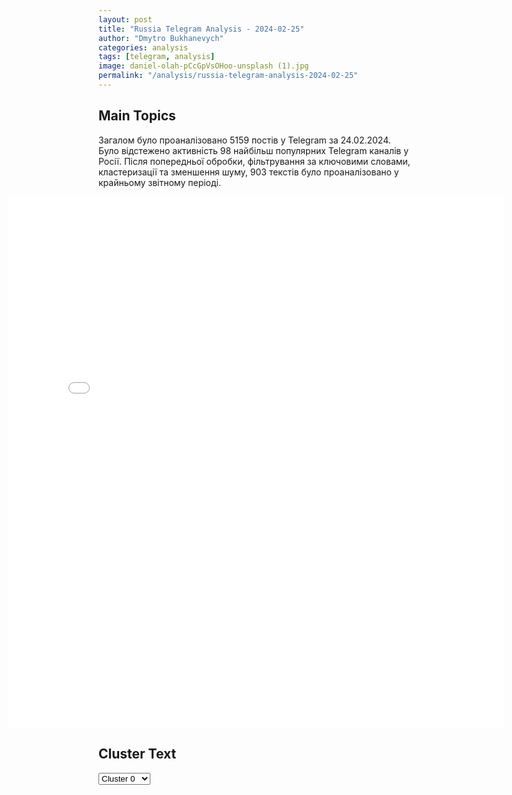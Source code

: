 ```yaml
---
layout: post
title: "Russia Telegram Analysis - 2024-02-25"
author: "Dmytro Bukhanevych"
categories: analysis
tags: [telegram, analysis]
image: daniel-olah-pCcGpVsOHoo-unsplash (1).jpg
permalink: "/analysis/russia-telegram-analysis-2024-02-25"
---
```


<style>
    /* Adjusting iframe-container styles */
    .wide-iframe-container {
        width: calc(100% + 30vw);  /* Extending the width */
        margin-left: -15vw;       /* Negative margin to push to the left */
        overflow: hidden;         /* In case the iframe content spills over */
    }

    .wide-iframe-container iframe {
        width: 100%;  /* Making the iframe take the full width of its container */
        border: none; /* Removing any borders from the iframe */
    }

    /* Toggle mechanism */
    .hidden {
        display: none;
    }
    
    .show-content-target:checked + .show-content {
        display: block;
    }
</style>

<h2>Main Topics</h2>
<p>Загалом було проаналізовано 5159 постів у Telegram за 24.02.2024. Було відстежено активність 98 найбільш популярних Telegram каналів у Росії. Після попередньої обробки, фільтрування за ключовими словами, кластеризації та зменшення шуму, 903 текстів було проаналізовано у крайньому звітному періоді.</p>
<!-- Embedding Main Plotly Visualization -->
<div class="wide-iframe-container">
    <iframe src="{{site.baseurl}}/visualizations/2024-02-25/fig_topics_time.html" height="850"></iframe>
</div>


<h2>Cluster Text</h2>

<!-- Dropdown to select a cluster -->
<select id="clusterSelector" onchange="displayClusterText()">
<option value="0">Cluster 0</option><option value="1">Cluster 1</option><option value="2">Cluster 2</option><option value="3">Cluster 3</option><option value="4">Cluster 4</option><option value="5">Cluster 5</option><option value="6">Cluster 6</option><option value="7">Cluster 7</option><option value="8">Cluster 8</option><option value="9">Cluster 9</option><option value="10">Cluster 10</option><option value="11">Cluster 11</option><option value="12">Cluster 12</option><option value="13">Cluster 13</option>
</select>

<!-- Display area for the selected cluster's text -->
<div id="clusterTextDisplay" class="hidden"></div>

<script type="text/javascript">
    var clusterDetails = {"0": "<b>Total Posts:</b> 55<br><b>Date:</b> 2024-02-24 16:54:31+00:00<br><b>Author:</b> rt_russian<br><b>Link:</b> https://t.me/s/rt_russian/190631<br><b>Subscribers:</b> 849296<br><b>Text:</b> \u0422\u0435\u043a\u0441\u0442: \u041d\u0435 \u0432\u0441\u0435 \u043d\u0430 \u0417\u0430\u043f\u0430\u0434\u0435 \u0445\u043e\u0442\u044f\u0442 \u043f\u043e\u0431\u0435\u0434\u044b \u041a\u0438\u0435\u0432\u0430, \u043f\u0440\u0438\u0437\u043d\u0430\u043b \u0441\u0435\u043a\u0440\u0435\u0442\u0430\u0440\u044c \u0421\u041d\u0411\u041e \u0423\u043a\u0440\u0430\u0438\u043d\u044b \u0414\u0430\u043d\u0438\u043b\u043e\u0432.\u0412 \u0438\u043d\u0442\u0435\u0440\u0432\u044c\u044e The Times \u043e\u043d \u043f\u043e\u0434\u0447\u0435\u0440\u043a\u043d\u0443\u043b, \u0447\u0442\u043e \u0435\u0441\u043b\u0438 \u0431\u044b \u0430\u043c\u0435\u0440\u0438\u043a\u0430\u043d\u0441\u043a\u0438\u0435 \u0438 \u0435\u0432\u0440\u043e\u043f\u0435\u0439\u0441\u043a\u0438\u0435 \u043f\u043e\u043b\u0438\u0442\u0438\u043a\u0438 \u0445\u043e\u0442\u0435\u043b\u0438 \u044d\u0442\u043e\u0433\u043e, \u0442\u043e \u0441\u0432\u043e\u0435\u0432\u0440\u0435\u043c\u0435\u043d\u043d\u043e \u043f\u0435\u0440\u0435\u0434\u0430\u043b\u0438 \u0431\u044b \u041a\u0438\u0435\u0432\u0443 \u0441\u043e\u0432\u0440\u0435\u043c\u0435\u043d\u043d\u043e\u0435 \u043e\u0440\u0443\u0436\u0438\u0435. \u0411\u0435\u0433\u0441\u0442\u0432\u043e \u0443\u043a\u0440\u0430\u0438\u043d\u0441\u043a\u0438\u0445 \u0432\u043e\u0435\u043d\u043d\u044b\u0445 \u0438\u0437 \u0410\u0432\u0434\u0435\u0435\u0432\u043a\u0438 \u043e\u043d \u0441\u0432\u044f\u0437\u0430\u043b \u0441 \u0442\u0435\u043c, \u0447\u0442\u043e \u0412\u0421\u0423 \u043d\u0435 \u043f\u043e\u0441\u0442\u0430\u0432\u0438\u043b\u0438 \u0438\u0441\u0442\u0440\u0435\u0431\u0438\u0442\u0435\u043b\u0438 F-16.\u0416\u0443\u0440\u043d\u0430\u043b Time \u043f\u0438\u0448\u0435\u0442, \u0447\u0442\u043e \u0443 \u0423\u043a\u0440\u0430\u0438\u043d\u044b \u043d\u0435\u0442 \u043d\u0438\u043a\u0430\u043a\u0438\u0445 \u0448\u0430\u043d\u0441\u043e\u0432 \u043e\u0434\u0435\u0440\u0436\u0430\u0442\u044c \u043f\u043e\u0431\u0435\u0434\u0443 \u0432 \u043a\u043e\u043d\u0444\u043b\u0438\u043a\u0442\u0435 \u0441 \u0420\u043e\u0441\u0441\u0438\u0435\u0439 \u0434\u0430\u0436\u0435 \u043f\u0440\u0438 \u043f\u043e\u043b\u0443\u0447\u0435\u043d\u0438\u0438 \u0432\u043e\u0435\u043d\u043d\u043e\u0439 \u043f\u043e\u043c\u043e\u0449\u0438 \u0421\u0428\u0410.\u0420\u0430\u043d\u0435\u0435 \u0438\u0437\u0434\u0430\u043d\u0438\u0435 Politico \u043f\u0438\u0441\u0430\u043b\u043e \u043e \u00ab\u043c\u0440\u0430\u0447\u043d\u043e\u0439 \u0430\u0442\u043c\u043e\u0441\u0444\u0435\u0440\u0435\u00bb \u0438 \u043e\u0431 \u00ab\u043e\u0449\u0443\u0442\u0438\u043c\u043e\u043c \u0440\u0430\u0437\u043e\u0447\u0430\u0440\u043e\u0432\u0430\u043d\u0438\u0438\u00bb \u0432 \u043e\u0444\u0438\u0441\u0435 \u0417\u0435\u043b\u0435\u043d\u0441\u043a\u043e\u0433\u043e \u0438\u0437-\u0437\u0430 \u0434\u0435\u0444\u0438\u0446\u0438\u0442\u0430 \u0441\u043d\u0430\u0440\u044f\u0434\u043e\u0432.\ud83d\udfe9 RT \u043d\u0430 \u0440\u0443\u0441\u0441\u043a\u043e\u043c. \u041f\u043e\u0434\u043f\u0438\u0448\u0438\u0441\u044c", "1": "<b>Total Posts:</b> 44<br><b>Date:</b> 2024-02-24 08:42:37+00:00<br><b>Author:</b> solovievlive<br><b>Link:</b> https://t.me/s/SolovievLive/242219<br><b>Subscribers:</b> 1290332<br><b>Text:</b> \u0422\u0435\u043a\u0441\u0442: \u2757\ufe0f\u0417\u0430\u043c\u0435\u0441\u0442\u0438\u0442\u0435\u043b\u044c \u043f\u0440\u0435\u0434\u0441\u0435\u0434\u0430\u0442\u0435\u043b\u044c \u0421\u043e\u0432\u0431\u0435\u0437\u0430 \u0420\u043e\u0441\u0441\u0438\u0438 \u0414\u043c\u0438\u0442\u0440\u0438\u0439 \u041c\u0435\u0434\u0432\u0435\u0434\u0435\u0432 \u043e \u043d\u043e\u0432\u044b\u0445 \u0441\u0430\u043d\u043a\u0446\u0438\u044f\u0445, \u043f\u0440\u0438\u0443\u0440\u043e\u0447\u0435\u043d\u043d\u044b\u0445 \u043a 24 \u0444\u0435\u0432\u0440\u0430\u043b\u044f:\u041c\u044b \u043f\u0440\u0438\u0432\u044b\u043a\u043b\u0438 \u043a \u0438\u0445 \u0431\u0435\u0441\u043a\u043e\u043d\u0435\u0447\u043d\u044b\u043c \u043e\u0433\u0440\u0430\u043d\u0438\u0447\u0435\u043d\u0438\u044f\u043c \u0438 \u043d\u0430\u0443\u0447\u0438\u043b\u0438\u0441\u044c \u0436\u0438\u0442\u044c \u0441 \u043d\u0438\u043c\u0438.\u041d\u043e \u043d\u0430 \u0447\u0442\u043e \u0445\u043e\u0447\u0443 \u043e\u0431\u0440\u0430\u0442\u0438\u0442\u044c \u0432\u043d\u0438\u043c\u0430\u043d\u0438\u0435 \u0441\u0435\u0433\u043e\u0434\u043d\u044f: \u044d\u0442\u0438 \u0437\u0430\u043f\u0440\u0435\u0442\u044b \u043d\u0430\u043f\u0440\u0430\u0432\u043b\u0435\u043d\u044b \u0443\u0436\u0435 \u043d\u0435 \u043f\u0440\u043e\u0442\u0438\u0432 \u0432\u043b\u0430\u0441\u0442\u0435\u0439 \u0438\u043b\u0438 \u0431\u0438\u0437\u043d\u0435\u0441\u0430 \u0432 \u0441\u0442\u0440\u0430\u043d\u0435, \u043e \u0447\u0435\u043c \u043b\u044e\u0431\u0438\u0442 \u0433\u043e\u0432\u043e\u0440\u0438\u0442\u044c \u043d\u0430\u0448 \u043f\u0440\u043e\u0442\u0438\u0432\u043d\u0438\u043a. \u041e\u043d\u0438 \u043f\u0440\u0438\u043d\u044f\u0442\u044b \u043f\u0440\u043e\u0442\u0438\u0432 \u0432\u0441\u0435\u0433\u043e \u043d\u0430\u0441\u0435\u043b\u0435\u043d\u0438\u044f \u0420\u043e\u0441\u0441\u0438\u0438. \u041d\u0430\u043f\u0440\u0438\u043c\u0435\u0440, \u0437\u0430\u043f\u0440\u0435\u0442 \u043f\u043b\u0430\u0442\u0451\u0436\u043d\u043e\u0439 \u0441\u0438\u0441\u0442\u0435\u043c\u044b \u00ab\u041c\u0438\u0440\u00bb \u0438 \u043e\u0433\u0440\u0430\u043d\u0438\u0447\u0435\u043d\u0438\u044f \u043d\u0430 \u0434\u0435\u044f\u0442\u0435\u043b\u044c\u043d\u043e\u0441\u0442\u044c \u043a\u043e\u043c\u043f\u0430\u043d\u0438\u0439, \u0437\u0430\u043d\u0438\u043c\u0430\u044e\u0449\u0438\u0445\u0441\u044f \u0441\u0442\u0440\u043e\u0438\u0442\u0435\u043b\u044c\u0441\u0442\u0432\u043e\u043c \u0436\u0438\u043b\u044c\u044f \u0432 \u0441\u0442\u0440\u0430\u043d\u0435.\u0420\u0435\u0437\u043e\u043d \u043f\u043e\u043d\u044f\u0442\u0435\u043d \u2013 \u0447\u0435\u043c \u0445\u0443\u0436\u0435 \u0433\u0440\u0430\u0436\u0434\u0430\u043d\u0430\u043c \u0420\u043e\u0441\u0441\u0438\u0438, \u0442\u0435\u043c \u043b\u0443\u0447\u0448\u0435 \u0437\u0430\u043f\u0430\u0434\u043d\u043e\u043c\u0443 \u043c\u0438\u0440\u0443. \u041f\u0443\u0441\u0442\u044c \u043e\u043d\u0438 \u0432\u0441\u0435 \u0441\u0442\u0440\u0430\u0434\u0430\u044e\u0442 \u0442\u0430\u043c. \u042d\u0442\u043e \u043f\u0440\u043e\u0441\u0442\u043e \u043d\u0430\u0434\u043e \u0432\u0441\u0435\u043c \u043d\u0430\u043c \u0437\u0430\u043f\u043e\u043c\u043d\u0438\u0442\u044c \u0438 \u043c\u0441\u0442\u0438\u0442\u044c \u0438\u043c \u0432\u0435\u0437\u0434\u0435, \u0433\u0434\u0435 \u0442\u043e\u043b\u044c\u043a\u043e \u043c\u043e\u0436\u043d\u043e. \u041e\u043d\u0438 \u043d\u0430\u0448\u0438 \u0432\u0440\u0430\u0433\u0438. \u0421\u043e\u0437\u0434\u0430\u0432\u0430\u0442\u044c \u0438\u043c \u0432\u043e\u0437\u043c\u043e\u0436\u043d\u044b\u0435 \u0442\u0440\u0443\u0434\u043d\u043e\u0441\u0442\u0438 \u0432 \u044d\u043a\u043e\u043d\u043e\u043c\u0438\u043a\u0435, \u0432\u043e\u0437\u0431\u0443\u0436\u0434\u0430\u0442\u044c \u043e\u0431\u0449\u0435\u0441\u0442\u0432\u0435\u043d\u043d\u043e\u0435 \u043d\u0435\u0434\u043e\u0432\u043e\u043b\u044c\u0441\u0442\u0432\u043e \u0431\u0435\u0437\u0434\u0430\u0440\u043d\u043e\u0439 \u043f\u043e\u043b\u0438\u0442\u0438\u043a\u043e\u0439 \u0437\u0430\u043f\u0430\u0434\u043d\u044b\u0445 \u0432\u043b\u0430\u0441\u0442\u0435\u0439, \u0440\u0430\u0437\u0440\u0430\u0431\u0430\u0442\u044b\u0432\u0430\u0442\u044c \u0438 \u043f\u0440\u043e\u0434\u0432\u0438\u0433\u0430\u0442\u044c \u043c\u0435\u0436\u0434\u0443\u043d\u0430\u0440\u043e\u0434\u043d\u044b\u0435 \u0440\u0435\u0448\u0435\u043d\u0438\u044f, \u0443\u0449\u0435\u043c\u043b\u044f\u044e\u0449\u0438\u0435 \u0438\u043d\u0442\u0435\u0440\u0435\u0441\u044b \u0437\u0430\u043f\u0430\u0434\u043d\u043e\u0433\u043e \u043c\u0438\u0440\u0430. \u0414\u0435\u043b\u0430\u0442\u044c \u044d\u0442\u043e \u043f\u043e\u0441\u0442\u043e\u044f\u043d\u043d\u043e, \u0441\u0438\u0441\u0442\u0435\u043c\u043d\u043e \u0438 \u043c\u0430\u043a\u0441\u0438\u043c\u0430\u043b\u044c\u043d\u043e \u043e\u0442\u043a\u0440\u044b\u0442\u043e. \u0410 \u0442\u0430\u043a\u0436\u0435 \u043e\u0441\u0443\u0449\u0435\u0441\u0442\u0432\u043b\u044f\u0442\u044c \u043d\u0430 \u0438\u0445 \u0442\u0435\u0440\u0440\u0438\u0442\u043e\u0440\u0438\u0438 \u0438\u043d\u0443\u044e \u0430\u043a\u0442\u0438\u0432\u043d\u043e\u0441\u0442\u044c, \u043e \u043a\u043e\u0442\u043e\u0440\u043e\u0439 \u043d\u0435 \u043f\u0440\u0438\u043d\u044f\u0442\u043e \u0433\u043e\u0432\u043e\u0440\u0438\u0442\u044c \u043f\u0443\u0431\u043b\u0438\u0447\u043d\u043e.\u041d\u0430 \u0432\u043e\u0439\u043d\u0435 \u043a\u0430\u043a \u043d\u0430 \u0432\u043e\u0439\u043d\u0435.\u041f\u043e\u0434\u043f\u0438\u0441\u044b\u0432\u0430\u0439\u0441\u044f \u043d\u0430 Telegram \u0421\u041e\u041b\u041e\u0412\u042c\u0401\u0412!", "2": "<b>Total Posts:</b> 43<br><b>Date:</b> 2024-02-24 04:30:45+00:00<br><b>Author:</b> russica2<br><b>Link:</b> https://t.me/s/russica2/56124<br><b>Subscribers:</b> 314100<br><b>Text:</b> \u0422\u0435\u043a\u0441\u0442: \u041d\u0430\u0448\u0438 \u0437\u0430\u043f\u0430\u0434\u043d\u044b\u0435 \u00ab\u043f\u0430\u0440\u0442\u043d\u0435\u0440\u044b\u00bb \u0441\u043a\u0443\u0447\u043d\u044b \u0438 \u043f\u0440\u0435\u0434\u0441\u043a\u0430\u0437\u0443\u0435\u043c\u044b. \u041a \u0433\u043e\u0434\u043e\u0432\u0449\u0438\u043d\u0435 \u0421\u0412\u041e \u0437\u0430 \u043d\u0435\u0438\u043c\u0435\u043d\u0438\u0435\u043c \u0438\u043d\u044b\u0445 \u043f\u043e\u0431\u0435\u0434 \u0430\u043a\u0442\u0438\u0432\u0438\u0437\u0438\u0440\u0443\u044e\u0442 \u0438\u043d\u0444\u043e\u0440\u043c\u0430\u0446\u0438\u043e\u043d\u043d\u044b\u0439 \u043d\u0430\u043a\u0430\u0442 \u043d\u0430 \u043e\u043a\u0440\u0443\u0436\u0435\u043d\u0438\u0435 \u041f\u0443\u0442\u0438\u043d\u0430 \u043d\u0430\u0438\u0432\u043d\u043e \u043f\u043e\u043b\u0430\u0433\u0430\u044f, \u0447\u0442\u043e \u0441\u043c\u043e\u0433\u0443\u0442 \u043e\u0440\u0433\u0430\u043d\u0438\u0437\u043e\u0432\u0430\u0442\u044c \u0432\u043d\u0443\u0442\u0440\u0435\u043d\u043d\u0435\u0435 \u043d\u0430\u043f\u0440\u044f\u0436\u0435\u043d\u0438\u0435. \u0420\u0443\u043a\u043e\u0432\u043e\u0434\u0441\u0442\u0432\u043e \u0412\u0422\u0411 \u0438 \u043b\u0438\u0447\u043d\u043e \u041a\u043e\u0441\u0442\u0438\u043d \u0432 \u043f\u0440\u044f\u043c\u043e\u043c \u0441\u043c\u044b\u0441\u043b\u0435 \u0441\u0432\u043e\u0435\u0439 \u0444\u0430\u043c\u0438\u043b\u0438\u0438 \u0441\u0442\u043e\u0438\u0442 \u0432 \u0433\u043e\u0440\u043b\u0435 \u0443 \u0432\u0441\u0435\u0445 \u043e\u0440\u0433\u0430\u043d\u0438\u0437\u0430\u0442\u043e\u0440\u043e\u0432 \u044d\u043a\u043e\u043d\u043e\u043c\u0438\u0447\u0435\u0441\u043a\u0438\u0445 \u0441\u0430\u043d\u043a\u0446\u0438\u0439 \u043f\u0440\u043e\u0442\u0438\u0432 \u0420\u043e\u0441\u0441\u0438\u0438. \u042d\u0444\u0444\u0435\u043a\u0442\u0438\u0432\u043d\u044b\u0439 \u0440\u0443\u043a\u043e\u0432\u043e\u0434\u0438\u0442\u0435\u043b\u044c \u043a\u0440\u0443\u043f\u043d\u0435\u0439\u0448\u0435\u0433\u043e \u0440\u043e\u0441\u0441\u0438\u0439\u0441\u043a\u043e\u0433\u043e \u0431\u0430\u043d\u043a\u0430, \u043a\u043e\u0442\u043e\u0440\u044b\u0439 \u0440\u0430\u0437\u0432\u0435\u0440\u043d\u0443\u043b \u0432\u043e\u043f\u0440\u0435\u043a\u0438 \u0441\u0430\u043d\u043a\u0446\u0438\u044f\u043c \u0443\u0441\u043f\u0435\u0448\u043d\u0443\u044e \u0440\u0430\u0431\u043e\u0442\u0443 \u043d\u0430 \u0432\u043d\u0435\u0448\u043d\u0438\u0445 \u0440\u044b\u043d\u043a\u0430\u0445 \u0438 \u0441\u043e\u0445\u0440\u0430\u043d\u0438\u043b \u0443\u0441\u0442\u043e\u0439\u0447\u0438\u0432\u043e\u0441\u0442\u044c \u0432 \u0441\u0442\u0440\u0430\u043d\u0435 \u0435\u0441\u0442\u0435\u0441\u0442\u0432\u0435\u043d\u043d\u043e \u0443\u0434\u043e\u0441\u0442\u043e\u0438\u043b\u0441\u044f \u0438 \u043f\u0435\u0440\u0441\u043e\u043d\u0430\u043b\u044c\u043d\u043e\u0433\u043e \u0438\u043d\u0444\u043e\u0440\u043c\u0430\u0446\u0438\u043e\u043d\u043d\u043e\u0433\u043e \u043d\u0430\u0435\u0437\u0434\u0430. \u041a\u0430\u043a \u0432\u044b\u044f\u0441\u043d\u0438\u0442\u044c\u0441\u044f \u0438\u043c\u0443\u0449\u0435\u0441\u0442\u0432\u043e, \u0444\u0438\u0433\u0443\u0440\u0438\u0440\u0443\u044e\u0449\u0435\u0435 \u0443 \u0437\u043b\u043e\u043f\u044b\u0445\u0430\u0442\u0435\u043b\u0435\u0439, \u0441\u043a\u043e\u0440\u0435\u0435 \u0432\u0441\u0435\u0433\u043e, \u043d\u0435 \u0438\u043c\u0435\u0435\u0442 \u043a \u043d\u0435\u043c\u0443 \u043d\u0438\u043a\u0430\u043a\u043e\u0433\u043e \u043e\u0442\u043d\u043e\u0448\u0435\u043d\u0438\u044f, \u0438 \u043e\u0431 \u044d\u0442\u043e\u043c, \u0432\u0435\u0440\u043e\u044f\u0442\u043d\u043e, \u043f\u043e\u0441\u043b\u0435\u0434\u0443\u044e\u0442 \u0437\u0430\u044f\u0432\u043b\u0435\u043d\u0438\u044f. \u041d\u043e \u043e\u043d\u0438 \u043a\u0430\u043a \u0432 \u0441\u0442\u0430\u0440\u043e\u043c \u0430\u043d\u0435\u043a\u0434\u043e\u0442\u0435 \u0440\u0430\u0441\u0441\u0447\u0438\u0442\u044b\u0432\u0430\u044e\u0442 \u043d\u0430 \u0442\u043e, \u0447\u0442\u043e \u0434\u0430\u0436\u0435 \u0435\u0441\u043b\u0438 \u043b\u043e\u0436\u0435\u0447\u043a\u0438 \u043d\u0430\u0448\u043b\u0438\u0441\u044c, \u043e\u0441\u0430\u0434\u043e\u043a \u043e\u0441\u0442\u0430\u043b\u0441\u044f, \u043e\u0434\u043d\u0430\u043a\u043e \u043d\u0435 \u0432 \u044d\u0442\u043e\u043c \u0441\u043b\u0443\u0447\u0430\u0435.  \u041d\u0430\u0448\u0438 \u0438\u043d\u043e\u0441\u0442\u0440\u0430\u043d\u043d\u044b\u0435 \u00ab\u043f\u0430\u0440\u0442\u043d\u0435\u0440\u044b\u00bb \u0432\u0438\u0434\u044f\u0442 \u0432 \u043e\u0447\u0435\u0440\u0435\u0434\u043d\u044b\u0445 \u0432\u044b\u0431\u043e\u0440\u0430\u0445 \u043f\u0440\u0435\u0437\u0438\u0434\u0435\u043d\u0442\u0430 \u0420\u043e\u0441\u0441\u0438\u0438 \u043e\u043a\u043d\u043e \u0432\u043e\u0437\u043c\u043e\u0436\u043d\u043e\u0441\u0442\u0435\u0439, \u0434\u043b\u044f \u0441\u0432\u043e\u0438\u0445 \u0434\u0435\u0441\u0442\u0440\u0443\u043a\u0442\u0438\u0432\u043d\u044b\u0445 \u0438\u0434\u0435\u0439. \u0412\u0441\u043f\u043e\u043c\u0438\u043d\u0430\u044e\u0442 \u0440\u0442\u0430\u043c\u0438 \u0441\u0432\u043e\u0438\u0445 \u043f\u0440\u0438\u043a\u043e\u0440\u043c\u043b\u0435\u043d\u043d\u044b\u0445 \u043a\u0443\u043a\u043e\u043b, \u0447\u0442\u043e \u0435\u0449\u0451 \u0440\u0430\u0441\u0441\u0447\u0438\u0442\u044b\u0432\u0430\u044e\u0442 \u043d\u0430 \u043f\u0440\u043e\u0442\u0435\u0441\u0442\u043d\u044b\u0439 \u043f\u043e\u0442\u0435\u043d\u0446\u0438\u0430\u043b \u0438\u043b\u0438 \u0432\u043e\u0439\u043d\u0443 \u043a\u0440\u0435\u043c\u043b\u0435\u0432\u0441\u043a\u0438\u0445 \u0431\u0430\u0448\u0435\u043d. \u041f\u043e\u043f\u0440\u043e\u0431\u043e\u0432\u0430\u0442\u044c \u043f\u043e\u043a\u0430\u0447\u0430\u0442\u044c \u0432\u043e \u0432\u0440\u0435\u043c\u044f \u043f\u0440\u0435\u0434\u0432\u044b\u0431\u043e\u0440\u043d\u043e\u0433\u043e \u043f\u0440\u043e\u0446\u0435\u0441\u0441\u0430 \u0438\u043d\u0444\u043e\u0440\u043c\u0430\u0446\u0438\u043e\u043d\u043d\u043e\u0435 \u043f\u043e\u043b\u0435 \u043d\u0430\u043a\u0438\u0434\u044b\u0432\u0430\u044f \u043d\u0435\u0431\u044b\u043b\u0438\u0446\u044b \u043d\u0430 \u0431\u043b\u0438\u0436\u0430\u0439\u0448\u0435\u0435 \u043e\u043a\u0440\u0443\u0436\u0435\u043d\u0438\u0435 \u041f\u0443\u0442\u0438\u043d\u0430 \u0432 \u043d\u0430\u0434\u0435\u0436\u0434\u0435, \u0447\u0442\u043e \u043a\u0442\u043e-\u0442\u043e \u0432\u043d\u0443\u0442\u0440\u0438 \u0441\u0442\u0440\u0430\u043d\u044b \u0432\u043e\u0441\u043f\u043e\u043b\u044c\u0437\u0443\u0435\u0442\u0441\u044f \u044d\u0442\u043e\u0439 \u0441\u0438\u0442\u0443\u0430\u0446\u0438\u0435\u0439. \u0412\u0441\u044f \u044d\u0442\u0430 \u0441\u0443\u0435\u0442\u0430 \u0441\u043e\u0432\u0435\u0440\u0448\u0435\u043d\u043d\u043e \u043f\u0443\u0441\u0442\u0430\u044f \u0437\u0430\u0442\u0435\u044f, \u0430 \u0435\u0451 \u0430\u0432\u0442\u043e\u0440\u044b \u0438 \u0438\u0445 \u043a\u043e\u043d\u0441\u0443\u043b\u044c\u0442\u0430\u043d\u0442\u044b, \u043e\u0447\u0435\u0432\u0438\u0434\u043d\u043e, \u0443\u0436\u0435 \u0434\u0430\u0432\u043d\u043e \u0443\u0435\u0445\u0430\u043b\u0438 \u0438\u0437 \u0420\u043e\u0441\u0441\u0438\u0438. \u0418\u043d\u0430\u0447\u0435 \u043e\u043d\u0438 \u043f\u043e\u043d\u0438\u043c\u0430\u043b\u0438 \u0431\u044b \u0432\u0441\u044e \u043d\u0435\u043b\u0435\u043f\u043e\u0441\u0442\u044c \u044d\u0442\u043e\u0433\u043e \u043d\u0430\u0432\u0435\u0442\u0430.", "3": "<b>Total Posts:</b> 88<br><b>Date:</b> 2024-02-24 05:41:09+00:00<br><b>Author:</b> chp_crimea<br><b>Link:</b> https://t.me/s/chp_crimea/38087<br><b>Subscribers:</b> 272465<br><b>Text:</b> \u0422\u0435\u043a\u0441\u0442: \ud83d\udcac\u0421\u0412\u041e \u043e\u0447\u0438\u0441\u0442\u0438\u043b\u0430 \u0420\u043e\u0441\u0441\u0438\u044e \u043e\u0442 \u0433\u0440\u044f\u0437\u0438 \u0438 \u043f\u043b\u0435\u0441\u0435\u043d\u0438 \u2013 \u0410\u043a\u0441\u0435\u043d\u043e\u0432.\u0413\u043b\u0430\u0432\u0430 \u041a\u0440\u044b\u043c\u0430 \u0432\u043e \u0432\u0442\u043e\u0440\u0443\u044e \u0433\u043e\u0434\u043e\u0432\u0449\u0438\u043d\u0443 \u043d\u0430\u0447\u0430\u043b\u0430 \u0441\u043f\u0435\u0446\u043e\u043f\u0435\u0440\u0430\u0446\u0438\u0438 \u043d\u0430 \u0423\u043a\u0440\u0430\u0438\u043d\u0435 \u0432\u0441\u043f\u043e\u043c\u043d\u0438\u043b \u043f\u0430\u0432\u0448\u0438\u0445 \u0433\u0435\u0440\u043e\u0435\u0432 \u0438 \u043e\u0446\u0435\u043d\u0438\u043b \u0438\u0437\u043c\u0435\u043d\u0435\u043d\u0438\u044f \u0432 \u0441\u0442\u0440\u0430\u043d\u0435.\"\u0417\u0430 \u0434\u0432\u0430 \u0433\u043e\u0434\u0430 \u043c\u044b \u043f\u0440\u043e\u0448\u043b\u0438 \u0442\u0440\u0443\u0434\u043d\u044b\u0439 \u043f\u0443\u0442\u044c, \u043d\u0430 \u043a\u043e\u0442\u043e\u0440\u043e\u043c \u0431\u044b\u043b\u0438 \u0438 \u043f\u043e\u0431\u0435\u0434\u044b, \u0438 \u0433\u043e\u0440\u044c\u043a\u0438\u0435 \u043f\u043e\u0442\u0435\u0440\u0438. \u0412\u0430\u0436\u043d\u0435\u0439\u0448\u0438\u043c \u0440\u0435\u0437\u0443\u043b\u044c\u0442\u0430\u0442\u043e\u043c \u0441\u0442\u0430\u043b\u043e \u0443\u043a\u0440\u0435\u043f\u043b\u0435\u043d\u0438\u0435 \u0435\u0434\u0438\u043d\u0441\u0442\u0432\u0430 \u043d\u0430\u0448\u0435\u0433\u043e \u043d\u0430\u0440\u043e\u0434\u0430. \u0410 \u0432\u0435\u0434\u044c \u0417\u0430\u043f\u0430\u0434 \u0440\u0430\u0441\u0441\u0447\u0438\u0442\u044b\u0432\u0430\u043b \u043d\u0430 \u043d\u043e\u0432\u0443\u044e \u0441\u043c\u0443\u0442\u0443\", \u2013 \u043d\u0430\u043f\u0438\u0441\u0430\u043b \u0410\u043a\u0441\u0435\u043d\u043e\u0432 \u0432 \u0441\u0432\u043e\u0435\u043c \u0422\u0413-\u043a\u0430\u043d\u0430\u043b\u0435.\u0413\u043b\u0430\u0432\u0430 \u041a\u0440\u044b\u043c\u0430 \u043e\u0442\u043c\u0435\u0442\u0438\u043b \u0443\u0441\u0442\u043e\u0439\u0447\u0438\u0432\u043e\u0441\u0442\u044c \u0440\u043e\u0441\u0441\u0438\u0439\u0441\u043a\u043e\u0439 \u044d\u043a\u043e\u043d\u043e\u043c\u0438\u043a\u0438 \u0438 \u043d\u0430\u043f\u043e\u043c\u043d\u0438\u043b, \u0447\u0442\u043e \u043d\u0430 \u0444\u0440\u043e\u043d\u0442\u0435 \u0440\u0435\u0448\u0430\u0435\u0442\u0441\u044f \u0441\u0443\u0434\u044c\u0431\u0430 \u043a\u0430\u0436\u0434\u043e\u0433\u043e \u0438\u0437 \u043d\u0430\u0441.", "4": "<b>Total Posts:</b> 115<br><b>Date:</b> 2024-02-24 06:00:48+00:00<br><b>Author:</b> solovievlive<br><b>Link:</b> https://t.me/s/SolovievLive/242206<br><b>Subscribers:</b> 1290332<br><b>Text:</b> \u0422\u0435\u043a\u0441\u0442: \u2757\ufe0f\u0421\u0435\u0440\u0433\u0435\u0439 \u0428\u043e\u0439\u0433\u0443 \u0432 \u0437\u043e\u043d\u0435 \u0421\u0412\u041e \u0437\u0430\u0441\u043b\u0443\u0448\u0430\u043b \u0434\u043e\u043a\u043b\u0430\u0434\u044b \u0433\u0440\u0443\u043f\u043f\u0438\u0440\u043e\u0432\u043a\u0438 \"\u0426\u0435\u043d\u0442\u0440\" \u043e \u0445\u0430\u0440\u0430\u043a\u0442\u0435\u0440\u0435 \u0434\u0435\u0439\u0441\u0442\u0432\u0438\u0439 \u043f\u0440\u043e\u0442\u0438\u0432\u043d\u0438\u043a\u0430.\u0413\u043b\u0430\u0432\u043d\u043e\u0435 \u0438\u0437 \u0434\u043e\u043a\u043b\u0430\u0434\u0430 \u043c\u0438\u043d\u0438\u0441\u0442\u0440\u0443 \u043e\u0431\u043e\u0440\u043e\u043d\u044b:\u25aa\ufe0f\u0412\u0421\u0423 \u043f\u0440\u0438 \u043e\u0441\u0432\u043e\u0431\u043e\u0436\u0434\u0435\u043d\u0438\u0438 \u0410\u0432\u0434\u0435\u0435\u0432\u043a\u0438 \u0431\u044b\u043b\u0438 \u043e\u0442\u0431\u0440\u043e\u0448\u0435\u043d\u044b \u0431\u043e\u043b\u0435\u0435 \u0447\u0435\u043c \u043d\u0430 10 \u043a\u043c;\u25aa\ufe0f\u042d\u0444\u0444\u0435\u043a\u0442\u0438\u0432\u043d\u043e\u0441\u0442\u044c \u043f\u0440\u0438\u043c\u0435\u043d\u0435\u043d\u0438\u044f \u0440\u0430\u0437\u0432\u0435\u0434\u044b\u0432\u0430\u0442\u0435\u043b\u044c\u043d\u043e-\u0443\u0434\u0430\u0440\u043d\u044b\u0445 \u0438 \u0440\u0430\u0437\u0432\u0435\u0434\u044b\u0432\u0430\u0442\u0435\u043b\u044c\u043d\u043e-\u043e\u0433\u043d\u0435\u0432\u044b\u0445 \u043a\u043e\u043c\u043f\u043b\u0435\u043a\u0441\u043e\u0432 \u0433\u0440\u0443\u043f\u043f\u0438\u0440\u043e\u0432\u043a\u0438 \u0432\u043e\u0439\u0441\u043a \"\u0426\u0435\u043d\u0442\u0440\" \u0441\u0443\u0449\u0435\u0441\u0442\u0432\u0435\u043d\u043d\u043e \u0432\u043e\u0437\u0440\u043e\u0441\u043b\u0430;\u25aa\ufe0f\u0423\u0434\u0430\u0440\u043d\u044b\u0435 \u0431\u0435\u0441\u043f\u0438\u043b\u043e\u0442\u043d\u0438\u043a\u0438 \u0433\u0440\u0443\u043f\u043f\u0438\u0440\u043e\u0432\u043a\u0438 \u0412\u0421 \u0420\u0424 \"\u0426\u0435\u043d\u0442\u0440\" \u043d\u0430 \u0430\u0432\u0434\u0435\u0435\u0432\u0441\u043a\u043e\u043c \u043d\u0430\u043f\u0440\u0430\u0432\u043b\u0435\u043d\u0438\u0438 \u0443\u043d\u0438\u0447\u0442\u043e\u0436\u0438\u043b\u0438 \u0431\u043e\u043b\u0435\u0435 700 \u0440\u0430\u0437\u043b\u0438\u0447\u043d\u044b\u0445 \u0446\u0435\u043b\u0435\u0439 \u043f\u0440\u043e\u0442\u0438\u0432\u043d\u0438\u043a\u0430 \u0437\u0430 \u043f\u043e\u0441\u043b\u0435\u0434\u043d\u0438\u0435 \u0434\u0432\u0435 \u043d\u0435\u0434\u0435\u043b\u0438;\u25aa\ufe0f\u0420\u0430\u0437\u0432\u0435\u0434\u044b\u0432\u0430\u0442\u0435\u043b\u044c\u043d\u044b\u0435 \u0434\u0440\u043e\u043d\u044b \"\u041e\u0440\u043b\u0430\u043d-30\" \u0445\u043e\u0440\u043e\u0448\u043e \u0437\u0430\u0440\u0435\u043a\u043e\u043c\u0435\u043d\u0434\u043e\u0432\u0430\u043b\u0438 \u0441\u0435\u0431\u044f \u043f\u0440\u0438 \u043e\u0441\u0432\u043e\u0431\u043e\u0436\u0434\u0435\u043d\u0438\u0438 \u0410\u0432\u0434\u0435\u0435\u0432\u043a\u0438;\u25aa\ufe0f\u041f\u043e\u0434\u0440\u0430\u0437\u0434\u0435\u043b\u0435\u043d\u0438\u044f \u0440\u0430\u0437\u0432\u0435\u0434\u044b\u0432\u0430\u0442\u0435\u043b\u044c\u043d\u044b\u0445 \u0438 \u0443\u0434\u0430\u0440\u043d\u044b\u0445 \u0431\u0435\u0441\u043f\u0438\u043b\u043e\u0442\u043d\u0438\u043a\u043e\u0432 \u0441\u043e\u0437\u0434\u0430\u043d\u044b \u0432\u043e \u0432\u0441\u0435\u0445 \u0447\u0430\u0441\u0442\u044f\u0445 \u0433\u0440\u0443\u043f\u043f\u0438\u0440\u043e\u0432\u043a\u0438 \u0432\u043e\u0439\u0441\u043a \"\u0426\u0435\u043d\u0442\u0440\";\u25aa\ufe0f\u041e\u0444\u0438\u0446\u0435\u0440\u044b \u0432 \u0437\u043e\u043d\u0435 \u0441\u043f\u0435\u0446\u043e\u043f\u0435\u0440\u0430\u0446\u0438\u0438 \u0434\u043e\u043b\u043e\u0436\u0438\u043b\u0438 \u043e \u043c\u0430\u0441\u0441\u043e\u0432\u043e\u0439 \u0441\u0434\u0430\u0447\u0435 \u0432 \u043f\u043b\u0435\u043d \u0443\u043a\u0440\u0430\u0438\u043d\u0441\u043a\u0438\u0445 \u0432\u043e\u0435\u043d\u043d\u043e\u0441\u043b\u0443\u0436\u0430\u0449\u0438\u0445 \u0432 \u0410\u0432\u0434\u0435\u0435\u0432\u043a\u0435. \u041f\u043e\u0441\u043b\u0435 \u0437\u0430\u0447\u0438\u0441\u0442\u043a\u0438 \u0441\u0434\u0430\u043b\u0438\u0441\u044c \u0432 \u043f\u043b\u0435\u043d \u043f\u043e\u0440\u044f\u0434\u043a\u0430 200 \u0447\u0435\u043b\u043e\u0432\u0435\u043a.\u041f\u043e\u0434\u043f\u0438\u0441\u044b\u0432\u0430\u0439\u0441\u044f \u043d\u0430 Telegram \u0421\u041e\u041b\u041e\u0412\u042c\u0401\u0412!", "5": "<b>Total Posts:</b> 37<br><b>Date:</b> 2024-02-24 12:07:15+00:00<br><b>Author:</b> readovkanews<br><b>Link:</b> https://t.me/s/readovkanews/74640<br><b>Subscribers:</b> 2352985<br><b>Text:</b> \u0422\u0435\u043a\u0441\u0442: \u0412\u0421\u0423 \u043e\u0431\u0441\u0442\u0440\u0435\u043b\u044f\u043b\u0438 \u0412\u043e\u0440\u043e\u0448\u0438\u043b\u043e\u0432\u0441\u043a\u0438\u0439 \u0440\u0430\u0439\u043e\u043d \u0414\u043e\u043d\u0435\u0446\u043a\u0430 \u2014 \u043f\u043e\u0433\u0438\u0431 \u043c\u0443\u0436\u0447\u0438\u043d\u0430\u041d\u0430 \u043a\u0430\u0434\u0440\u0430\u0445 \u2014 \u043e\u0447\u0435\u0440\u0435\u0434\u043d\u044b\u0435 \u043f\u043e\u0441\u043b\u0435\u0434\u0441\u0442\u0432\u0438\u044f \u0442\u0435\u0440\u0440\u043e\u0440\u0438\u0441\u0442\u0438\u0447\u0435\u0441\u043a\u043e\u0433\u043e \u0443\u0434\u0430\u0440\u0430 \u0412\u0421\u0423 \u043f\u043e \u0414\u043e\u043d\u0435\u0446\u043a\u0443. \u0412 \u044d\u0442\u043e\u0442 \u0440\u0430\u0437 \u043f\u043e\u0434 \u043e\u0433\u043d\u0435\u043c \u0443\u043a\u0440\u0430\u0438\u043d\u0441\u043a\u043e\u0439 \u0430\u0440\u0442\u0438\u043b\u043b\u0435\u0440\u0438\u0438 \u043e\u043a\u0430\u0437\u0430\u043b\u0441\u044f \u0434\u043e\u043c \u043f\u043e \u043f\u0440\u043e\u0441\u043f\u0435\u043a\u0442\u0443 \u0412\u0430\u0442\u0443\u0442\u0438\u043d\u0430 \u0432 \u0412\u043e\u0440\u043e\u0448\u0438\u043b\u043e\u0432\u0441\u043a\u043e\u043c \u0440\u0430\u0439\u043e\u043d\u0435 \u2014 \u0441\u043d\u0430\u0440\u044f\u0434 \u0443\u0433\u043e\u0434\u0438\u043b \u0432 \u0436\u0438\u043b\u043e\u0435 \u0437\u0434\u0430\u043d\u0438\u0435, \u0440\u044f\u0434\u043e\u043c \u0441 \u043a\u043e\u0442\u043e\u0440\u044b\u043c \u043d\u0430\u0445\u043e\u0434\u0438\u0442\u0441\u044f \u0440\u043e\u0434\u0434\u043e\u043c. \u0412 \u0440\u0435\u0437\u0443\u043b\u044c\u0442\u0430\u0442\u0435 \u0430\u0442\u0430\u043a\u0438 \u043f\u043e\u0433\u0438\u0431 \u043c\u0443\u0436\u0447\u0438\u043d\u0430, \u0435\u0449\u0435 \u043e\u0434\u043d\u0430 \u043c\u0438\u0440\u043d\u0430\u044f \u0436\u0438\u0442\u0435\u043b\u044c\u043d\u0438\u0446\u0430 \u043f\u043e\u043b\u0443\u0447\u0438\u043b\u0430 \u0440\u0430\u043d\u0435\u043d\u0438\u044f. \u0421\u0430\u043c\u043e \u0437\u0434\u0430\u043d\u0438\u0435 \u0438 \u0440\u044f\u0434\u043e\u043c \u0441\u0442\u043e\u044f\u0449\u0438\u0435 \u0430\u0432\u0442\u043e\u043c\u043e\u0431\u0438\u043b\u0438 \u043f\u043e\u043b\u0443\u0447\u0438\u043b\u0438 \u043f\u043e\u0432\u0440\u0435\u0436\u0434\u0435\u043d\u0438\u044f. \u0423\u0434\u0430\u0440 \u043d\u0430\u043d\u043e\u0441\u0438\u043b\u0441\u044f \u0437\u0430\u043f\u0430\u0434\u043d\u044b\u043c\u0438 \u0441\u043d\u0430\u0440\u044f\u0434\u0430\u043c\u0438 \u043a\u0430\u043b\u0438\u0431\u0440\u043e\u043c 155 \u043c\u043c.", "6": "<b>Total Posts:</b> 62<br><b>Date:</b> 2024-02-24 10:32:18+00:00<br><b>Author:</b> solovievlive<br><b>Link:</b> https://t.me/s/SolovievLive/242232<br><b>Subscribers:</b> 1290332<br><b>Text:</b> \u0422\u0435\u043a\u0441\u0442: \u2757\ufe0f\u0420\u043e\u0441\u0441\u0438\u0439\u0441\u043a\u0438\u0435 \u0432\u043e\u0435\u043d\u043d\u044b\u0435 \u043f\u0435\u0440\u0435\u0445\u0432\u0430\u0442\u0438\u043b\u0438 \u0443\u043a\u0440\u0430\u0438\u043d\u0441\u043a\u0438\u0439 \u0440\u0430\u0437\u0432\u0435\u0434\u044b\u0432\u0430\u0442\u0435\u043b\u044c\u043d\u044b\u0439 \u0411\u041f\u041b\u0410. \u0412 \u0440\u0435\u0437\u0443\u043b\u044c\u0442\u0430\u0442\u0435 \u043e\u0431\u0440\u0430\u0431\u043e\u0442\u043a\u0438 \u0434\u0430\u043d\u043d\u044b\u0445 \u0441 \u0431\u043e\u0440\u0442\u0430 \u0431\u0435\u0441\u043f\u0438\u043b\u043e\u0442\u043d\u0438\u043a\u0430 \u0432\u044b\u044f\u0432\u043b\u0435\u043d\u044b \u0446\u0435\u043b\u0438 \u043f\u0440\u043e\u0442\u0438\u0432\u043d\u0438\u043a\u0430, \u043f\u043e \u043a\u043e\u0442\u043e\u0440\u044b\u043c \u043e\u0442\u0440\u0430\u0431\u043e\u0442\u0430\u043b\u0430 \u0430\u0440\u0442\u0438\u043b\u043b\u0435\u0440\u0438\u044f \u0412\u0421 \u0420\u0424.\u041f\u043e\u0434\u043f\u0438\u0441\u044b\u0432\u0430\u0439\u0441\u044f \u043d\u0430 Telegram \u0421\u041e\u041b\u041e\u0412\u042c\u0401\u0412!", "7": "<b>Total Posts:</b> 50<br><b>Date:</b> 2024-02-24 16:01:36+00:00<br><b>Author:</b> readovkaru<br><b>Link:</b> https://t.me/s/readovkaru/5927<br><b>Subscribers:</b> 661400<br><b>Text:</b> \u0422\u0435\u043a\u0441\u0442: \u041f\u043e\u0432\u0442\u043e\u0440\u0438\u043b\u0438! \u0420\u0443\u0441\u0441\u043a\u0438\u0439 \u0441\u043e\u043b\u0434\u0430\u0442 \u043b\u0435\u0442\u043e\u043c \u043f\u0440\u043e\u0448\u043b\u043e\u0433\u043e \u0433\u043e\u0434\u0430 \u043f\u0440\u043e\u0448\u0451\u043b \u0441\u0432\u043e\u044e \u041a\u0443\u0440\u0441\u043a\u0443\u044e \u0434\u0443\u0433\u0443 \u0438 \u043f\u043e\u0431\u0435\u0434\u0438\u043b\u0421\u043e\u043a\u0440\u0443\u0448\u0438\u0442\u0435\u043b\u044c\u043d\u044b\u0439 \u043f\u0440\u043e\u0432\u0430\u043b \u043b\u0435\u0442\u043d\u0435\u0433\u043e \u00ab\u043a\u043e\u043d\u0442\u0440\u043d\u0430\u0441\u0442\u0443\u043f\u0430\u00bb \u0412\u0421\u0423 \u043f\u0440\u043e\u0434\u043e\u043b\u0436\u0430\u0435\u0442 \u0432\u044b\u0437\u044b\u0432\u0430\u0442\u044c \u0443 \u0441\u043e\u0433\u0440\u0430\u0436\u0434\u0430\u043d \u0438\u043b\u043b\u044e\u0437\u043e\u0440\u043d\u043e\u0435 \u043e\u0449\u0443\u0449\u0435\u043d\u0438\u0435 \u0435\u0433\u043e \u00ab\u043d\u0435\u0437\u043d\u0430\u0447\u0438\u0442\u0435\u043b\u044c\u043d\u043e\u0441\u0442\u0438\u00bb. \u0414\u0435\u0441\u043a\u0430\u0442\u044c, \u043f\u043e\u043f\u044b\u0442\u0430\u043b\u0438\u0441\u044c \u0443\u043a\u0440\u0430\u0438\u043d\u0446\u044b \u043a\u0443\u0434\u0430-\u0442\u043e \u0440\u044b\u043f\u043d\u0443\u0442\u044c\u0441\u044f, \u043f\u043e\u043b\u0443\u0447\u0438\u043b\u0438 \u043f\u043e \u043d\u043e\u0441\u0443 \u0438 \u043e\u0442\u043a\u0430\u0442\u0438\u043b\u0438\u0441\u044c. \u0427\u043b\u0435\u043d \u043f\u0440\u0435\u0437\u0438\u0434\u0438\u0443\u043c\u0430 \u0420\u043e\u0441\u0441\u0438\u0439\u0441\u043a\u043e\u0439 \u0430\u043a\u0430\u0434\u0435\u043c\u0438\u0438 \u0440\u0430\u043a\u0435\u0442\u043d\u044b\u0445 \u0438 \u0430\u0440\u0442\u0438\u043b\u043b\u0435\u0440\u0438\u0439\u0441\u043a\u0438\u0445 \u043d\u0430\u0443\u043a \u041a\u043e\u043d\u0441\u0442\u0430\u043d\u0442\u0438\u043d \u0421\u0438\u0432\u043a\u043e\u0432 \u00ab\u043d\u0430 \u043f\u0430\u043b\u044c\u0446\u0430\u0445\u00bb \u043f\u043e\u043a\u0430\u0437\u0430\u043b \u043c\u0430\u0441\u0448\u0442\u0430\u0431\u044b \u043f\u0440\u043e\u0438\u0437\u043e\u0448\u0435\u0434\u0448\u0435\u0433\u043e \u0441\u0442\u043e\u043b\u043a\u043d\u043e\u0432\u0435\u043d\u0438\u044f \u0438 \u043f\u043e\u0434\u0432\u0438\u0433\u0430 \u0440\u0443\u0441\u0441\u043a\u043e\u0439 \u0430\u0440\u043c\u0438\u0438. \u041a\u0430\u043a \u044d\u0442\u043e \u0447\u0430\u0441\u0442\u043e \u0431\u044b\u0432\u0430\u0435\u0442, \u0432\u0435\u0441\u044c\u043c\u0430 \u043a\u0440\u0430\u0441\u043d\u043e\u0440\u0435\u0447\u0438\u0432\u043e\u0439 \u0441\u0442\u0430\u043b\u0430 \u043e\u0442\u0441\u044b\u043b\u043a\u0430 \u043a \u0441\u043e\u0431\u044b\u0442\u0438\u044f\u043c \u0445\u043e\u0440\u043e\u0448\u043e \u0437\u043d\u0430\u043a\u043e\u043c\u043e\u0439 \u043d\u0430\u043c \u0441\u043e \u0448\u043a\u043e\u043b\u044c\u043d\u043e\u0439 \u0441\u043a\u0430\u043c\u044c\u0438 \u0412\u0435\u043b\u0438\u043a\u043e\u0439 \u041e\u0442\u0435\u0447\u0435\u0441\u0442\u0432\u0435\u043d\u043d\u043e\u0439 \u0432\u043e\u0439\u043d\u044b.\u0421\u043e\u0431\u0440\u0430\u043d\u043d\u0430\u044f \u0434\u043b\u044f \u0430\u0442\u0430\u043a\u0438 \u043d\u0430 \u0440\u0443\u0441\u0441\u043a\u0438\u0435 \u043f\u043e\u0437\u0438\u0446\u0438\u0438 \u0443\u0434\u0430\u0440\u043d\u0430\u044f \u0433\u0440\u0443\u043f\u043f\u0438\u0440\u043e\u0432\u043a\u0430 \u0412\u0421\u0423 \u043f\u043e \u0441\u0432\u043e\u0435\u043c\u0443 \u0440\u0430\u0437\u043c\u0430\u0445\u0443 \u0441\u043e\u043f\u043e\u0441\u0442\u0430\u0432\u0438\u043c\u0430 \u0441 \u0441\u0438\u043b\u0430\u043c\u0438 \u0432\u0435\u0440\u043c\u0430\u0445\u0442\u0430, \u0437\u0430\u0434\u0435\u0439\u0441\u0442\u0432\u043e\u0432\u0430\u043d\u043d\u044b\u043c\u0438 \u043d\u0435\u043c\u0435\u0446\u043a\u0438\u043c \u043a\u043e\u043c\u0430\u043d\u0434\u043e\u0432\u0430\u043d\u0438\u0435\u043c \u0434\u043b\u044f \u043f\u0440\u043e\u0432\u0435\u0434\u0435\u043d\u0438\u044f \u043d\u0430\u0441\u0442\u0443\u043f\u043b\u0435\u043d\u0438\u044f \u043d\u0430 \u043e\u0434\u043d\u043e\u043c \u0438\u0437 \u0434\u0432\u0443\u0445 \u043d\u0430\u043f\u0440\u0430\u0432\u043b\u0435\u043d\u0438\u0439 \u0432 \u0445\u043e\u0434\u0435 \u043e\u043f\u0435\u0440\u0430\u0446\u0438\u0438 \u00ab\u0426\u0438\u0442\u0430\u0434\u0435\u043b\u044c\u00bb \u043b\u0435\u0442\u043e\u043c 1943 \u0433\u043e\u0434\u0430. \u0427\u0438\u0441\u043b\u043e\u0432\u044b\u0435 \u0437\u043d\u0430\u0447\u0435\u043d\u0438\u044f \u00ab\u0443\u0434\u0430\u0440\u043d\u043e\u0433\u043e \u043a\u0443\u043b\u0430\u043a\u0430\u00bb \u0432 \u043b\u044e\u0434\u044f\u0445, \u0430\u0440\u0442\u0438\u043b\u043b\u0435\u0440\u0438\u0438, \u0430\u0432\u0438\u0430\u0446\u0438\u0438 \u0438 \u0431\u0440\u043e\u043d\u0435\u0442\u0435\u0445\u043d\u0438\u043a\u0435, \u043f\u043e\u043d\u044f\u0442\u043d\u043e\u0435 \u0434\u0435\u043b\u043e, \u0440\u0430\u0437\u043b\u0438\u0447\u0430\u044e\u0442\u0441\u044f, \u043d\u043e, \u0435\u0441\u043b\u0438 \u043e\u0431\u0440\u0430\u0442\u0438\u0442\u044c\u0441\u044f \u043a \u0441\u043e\u0432\u0440\u0435\u043c\u0435\u043d\u043d\u044b\u043c \u0441\u0440\u0435\u0434\u0441\u0442\u0432\u0430\u043c \u043f\u043e\u0440\u0430\u0436\u0435\u043d\u0438\u044f \u0438 \u043e\u043f\u0438\u0440\u0430\u0442\u044c\u0441\u044f \u043d\u0430 \u00ab\u0441\u0443\u043c\u043c\u0430\u0440\u043d\u0443\u044e \u043e\u0433\u043d\u0435\u0432\u0443\u044e \u043c\u043e\u0449\u044c\u00bb, \u0438\u0445 \u043e\u043f\u0440\u0435\u0434\u0435\u043b\u0451\u043d\u043d\u043e \u043c\u043e\u0436\u043d\u043e \u0443\u0440\u0430\u0432\u043d\u044f\u0442\u044c.\u0427\u0442\u043e \u0438\u043d\u0442\u0435\u0440\u0435\u0441\u043d\u043e, \u0430\u043d\u0430\u043b\u043e\u0433\u0438\u0447\u043d\u044b\u043c\u0438 \u0431\u044b\u043b\u0438 \u0438 \u0446\u0435\u043b\u0438 \u0433\u0440\u0443\u043f\u043f\u0438\u0440\u043e\u0432\u043e\u043a: \u043f\u0435\u0440\u0435\u0445\u0432\u0430\u0442 \u0441\u0442\u0440\u0430\u0442\u0435\u0433\u0438\u0447\u0435\u0441\u043a\u043e\u0439 \u0438\u043d\u0438\u0446\u0438\u0430\u0442\u0438\u0432\u044b \u043d\u0430 \u0432\u0441\u0451\u043c \u0444\u0440\u043e\u043d\u0442\u0435 \u0434\u043b\u044f \u0441\u043e\u0437\u0434\u0430\u043d\u0438\u044f \u0431\u043b\u0430\u0433\u043e\u043f\u0440\u0438\u044f\u0442\u043d\u044b\u0445 \u0443\u0441\u043b\u043e\u0432\u0438\u0439 \u0434\u043b\u044f \u043f\u0440\u043e\u0434\u043e\u043b\u0436\u0435\u043d\u0438\u044f \u043d\u0430\u0441\u0442\u0443\u043f\u0430\u0442\u0435\u043b\u044c\u043d\u044b\u0445 \u0434\u0435\u0439\u0441\u0442\u0432\u0438\u0439. \u0412 \u0441\u043b\u0443\u0447\u0430\u0435 \u0412\u0421\u0423 \u044d\u0442\u043e \u0431\u044b\u043b \u0432\u044b\u0445\u043e\u0434 \u043a \u043f\u043e\u0431\u0435\u0440\u0435\u0436\u044c\u044e \u0410\u0437\u043e\u0432\u0441\u043a\u043e\u0433\u043e \u043c\u043e\u0440\u044f, \u0440\u0430\u0437\u0434\u0435\u043b\u0435\u043d\u0438\u0435 \u044e\u0436\u043d\u043e\u0433\u043e \u0440\u043e\u0441\u0441\u0438\u0439\u0441\u043a\u043e\u0433\u043e \u043f\u043e\u0434\u0440\u0430\u0437\u0434\u0435\u043b\u0435\u043d\u0438\u044f \u043d\u0430\u0434\u0432\u043e\u0435 \u0438 \u043f\u0440\u0435\u0441\u0435\u0447\u0435\u043d\u0438\u0435 \u0441\u0443\u0445\u043e\u043f\u0443\u0442\u043d\u044b\u0445 \u043a\u043e\u043c\u043c\u0443\u043d\u0438\u043a\u0430\u0446\u0438\u0439 \u043a\u043e\u043d\u0442\u0438\u043d\u0435\u043d\u0442\u0430\u043b\u044c\u043d\u043e\u0439 \u0447\u0430\u0441\u0442\u0438 \u0420\u043e\u0441\u0441\u0438\u0438 \u0441 \u041a\u0440\u044b\u043c\u0441\u043a\u0438\u043c \u043f\u043e\u043b\u0443\u043e\u0441\u0442\u0440\u043e\u0432\u043e\u043c.\u0413\u0440\u0443\u043f\u043f\u0438\u0440\u043e\u0432\u043a\u0430 \u0431\u044b\u043b\u0430 \u0441\u043e\u0431\u0440\u0430\u043d\u0430 \u0432\u043d\u0443\u0448\u0438\u0442\u0435\u043b\u044c\u043d\u0430\u044f, \u043f\u043e\u0441\u0442\u0430\u0432\u043b\u0435\u043d\u043d\u044b\u0435 \u0437\u0430\u0434\u0430\u0447\u0438 \u2014 \u0440\u0435\u0430\u043b\u0438\u0437\u0443\u0435\u043c\u044b\u043c\u0438, \u043c\u043e\u0442\u0438\u0432\u0430\u0446\u0438\u044f \u2014 \u0437\u0430\u043f\u0440\u0435\u0434\u0435\u043b\u044c\u043d\u043e\u0439, \u0430 \u043f\u0440\u0435\u0432\u043e\u0441\u0445\u043e\u0434\u0441\u0442\u0432\u043e \u0412\u0421\u0423 \u043d\u0430\u0434 \u0412\u0421 \u0420\u0424 \u2014 \u043d\u0435\u043e\u0441\u043f\u043e\u0440\u0438\u043c\u043e: \u0432 1,5 \u0440\u0430\u0437\u0430 \u0432 \u0441\u043e\u043b\u0434\u0430\u0442\u0430\u0445, \u0432 1,2 \u0440\u0430\u0437\u0430 \u0432 \u0431\u0440\u043e\u043d\u0435\u0442\u0435\u0445\u043d\u0438\u043a\u0435 \u0438 \u0432 1,3 \u0440\u0430\u0437\u0430 \u0432 \u0430\u0440\u0442\u0438\u043b\u043b\u0435\u0440\u0438\u0438. \u0418 \u0442\u043e\u043b\u044c\u043a\u043e \u043f\u043e\u0434\u0433\u043e\u0442\u043e\u0432\u043b\u0435\u043d\u043d\u0430\u044f \u043e\u0431\u043e\u0440\u043e\u043d\u0430 \u0438 \u0441\u0442\u043e\u0439\u043a\u043e\u0441\u0442\u044c \u0440\u0443\u0441\u0441\u043a\u043e\u0433\u043e \u0441\u043e\u043b\u0434\u0430\u0442\u0430 \u0441\u0443\u043c\u0435\u043b\u0438 \u043d\u0435 \u043f\u0440\u043e\u0441\u0442\u043e \u0441\u0432\u0435\u0441\u0442\u0438 \u00ab\u043a\u043e\u043d\u0442\u0440\u043d\u0430\u0441\u0442\u0443\u043f\u00bb \u043d\u0430 \u043d\u0435\u0442, \u043d\u043e \u0438 \u043e\u0431\u0440\u0430\u0442\u0438\u0442\u044c \u0435\u0433\u043e \u0432 \u043f\u043e\u0441\u043c\u0435\u0448\u0438\u0449\u0435. \u041f\u0440\u043e\u0432\u0430\u043b \u0423\u043a\u0440\u0430\u0438\u043d\u044b, \u043f\u043e \u0441\u0443\u0442\u0438, \u0441\u0442\u0430\u043b \u043f\u043e\u0432\u043e\u0440\u043e\u0442\u043d\u044b\u043c \u043c\u043e\u043c\u0435\u043d\u0442\u043e\u043c \u0432\u0441\u0435\u0439 \u0421\u0412\u041e. \u042d\u0442\u043e \u0431\u044b\u043b\u0438 \u043b\u0435\u0433\u0435\u043d\u0434\u0430\u0440\u043d\u044b\u0435 \u0441\u043e\u0431\u044b\u0442\u0438\u044f \u0438 \u043f\u043e \u043c\u0430\u0441\u0448\u0442\u0430\u0431\u0430\u043c, \u0438 \u043f\u043e \u043f\u043e\u0441\u043b\u0435\u0434\u0441\u0442\u0432\u0438\u044f\u043c. \u0412 \u043d\u0438\u0445 \u0443\u0447\u0430\u0441\u0442\u0432\u043e\u0432\u0430\u043b\u0438 \u043d\u0430\u0448\u0438 \u0441 \u0432\u0430\u043c\u0438 \u0441\u043e\u0432\u0440\u0435\u043c\u0435\u043d\u043d\u0438\u043a\u0438. \u0418 \u043e\u043d\u0438 \u043f\u043e\u0431\u0435\u0434\u0438\u043b\u0438.", "8": "<b>Total Posts:</b> 21<br><b>Date:</b> 2024-02-24 07:43:11+00:00<br><b>Author:</b> novosti_rossii0<br><b>Link:</b> https://t.me/s/novosti_rossii0/268<br><b>Subscribers:</b> 375462<br><b>Text:</b> \u0422\u0435\u043a\u0441\u0442: \u0421\u0438\u043b\u044c\u043d\u044b\u0439 \u043f\u043e\u0436\u0430\u0440 \u043d\u0430 \u0442\u0435\u0440\u0440\u0438\u0442\u043e\u0440\u0438\u0438 \u041d\u041b\u041c\u041a. \u041f\u0440\u0435\u0434\u0432\u0430\u0440\u0438\u0442\u0435\u043b\u044c\u043d\u043e, \u043f\u043e\u0441\u043b\u0435 \u0443\u0434\u0430\u0440\u0430 \u0431\u0435\u0441\u043f\u0438\u043b\u043e\u0442\u043d\u0438\u043a\u0430 \u043f\u043e \u041d\u043e\u0432\u043e\u043b\u0438\u043f\u0435\u0446\u043a\u043e\u043c\u0443 \u043c\u0435\u0442\u0430\u043b\u043b\u0443\u0440\u0433\u0438\u0447\u0435\u0441\u043a\u043e\u043c\u0443 \u043a\u043e\u043c\u0431\u0438\u043d\u0430\u0442\u0443.\u041f\u043e \u0441\u043b\u043e\u0432\u0430\u043c \u043e\u0447\u0435\u0432\u0438\u0434\u0446\u0435\u0432, \u043f\u0435\u0440\u0435\u0434 \u043f\u043e\u0436\u0430\u0440\u043e\u043c \u0432 \u043d\u0435\u0431\u0435 \u0441\u043b\u044b\u0448\u0430\u043b\u0438 \u0437\u0432\u0443\u043a \u043f\u0440\u043e\u043b\u0435\u0442\u0430\u044e\u0449\u0435\u0433\u043e \u0411\u041f\u041b\u0410 \u0438 \u0437\u0430\u0442\u0435\u043c \u0440\u0430\u0437\u0434\u0430\u043b\u0438\u0441\u044c \u0432\u0437\u0440\u044b\u0432\u044b.\u041f\u043e \u0438\u043d\u0444\u043e\u0440\u043c\u0430\u0446\u0438\u0438 \u00ab\u0411\u0430\u0437\u044b\u00bb, \u043d\u0430 \u041d\u041b\u041c\u041a \u0433\u043e\u0440\u0438\u0442 \u043e\u0442\u043a\u0440\u044b\u0442\u044b\u0439 \u0441\u043a\u043b\u0430\u0434 \u0443\u0433\u043b\u044f. \u0423\u0434\u0430\u0440 \u043f\u0440\u0438\u0448\u0435\u043b\u0441\u044f \u043f\u043e \u043a\u043e\u043a\u0441\u043e\u0445\u0438\u043c\u0438\u0447\u0435\u0441\u043a\u043e\u043c\u0443 \u0446\u0435\u0445\u0443, \u0433\u0434\u0435 \u043d\u0430\u0445\u043e\u0434\u044f\u0442\u0441\u044f \u0445\u043e\u043b\u043e\u0434\u0438\u043b\u044c\u043d\u044b\u0435 \u0443\u0441\u0442\u0430\u043d\u043e\u0432\u043a\u0438. \u041f\u0440\u0435\u0434\u0432\u0430\u0440\u0438\u0442\u0435\u043b\u044c\u043d\u043e, \u043d\u0438\u043a\u0442\u043e \u043d\u0435 \u043f\u043e\u0441\u0442\u0440\u0430\u0434\u0430\u043b, \u043d\u043e \u0434\u0430\u043d\u043d\u044b\u0435 \u0443\u0442\u043e\u0447\u043d\u044f\u044e\u0442\u0441\u044f.\u041e\u0444\u0438\u0446\u0438\u0430\u043b\u044c\u043d\u043e\u0439 \u0438\u043d\u0444\u043e\u0440\u043c\u0430\u0446\u0438\u0438 \u043f\u043e\u043a\u0430 \u043d\u0435\u0442.\ud83c\uddf7\ud83c\uddfa \u041d\u043e\u0432\u043e\u0441\u0442\u0438 \u0420\u043e\u0441\u0441\u0438\u0438 \u0422\u0435\u043b\u0435\u0433\u0440\u0430\u043c", "9": "<b>Total Posts:</b> 31<br><b>Date:</b> 2024-02-24 14:37:08+00:00<br><b>Author:</b> prigozhin_2023_tg<br><b>Link:</b> https://t.me/s/prigozhin_2023_tg/8196<br><b>Subscribers:</b> 275086<br><b>Text:</b> \u0422\u0435\u043a\u0441\u0442: \u0411\u0440\u043e\u043d\u0435\u0442\u0435\u0445\u043d\u0438\u043a\u0430 \u0412\u0421 \u0420\u043e\u0441\u0441\u0438\u0438 \u0432 \u0445\u043e\u0434\u0435 \u0448\u0442\u0443\u0440\u043c\u0430 \u0420\u0430\u0431\u043e\u0442\u0438\u043d\u043e \u043f\u0440\u043e\u0440\u0432\u0430\u043b\u0430\u0441\u044c \u0432 \u0446\u0435\u043d\u0442\u0440 \u0443\u043a\u0440\u0435\u043f\u0440\u0430\u0439\u043e\u043d\u0430 \u0431\u043e\u0435\u0432\u0438\u043a\u043e\u0432 \u0412\u0421\u0423\u0420\u043e\u0441\u0441\u0438\u0439\u0441\u043a\u0438\u0435 \u0432\u043e\u0435\u043d\u043d\u044b\u0435 \u0432 \u0445\u043e\u0434\u0435 \u0448\u0442\u0443\u0440\u043c\u0430 \u043d\u0430\u0441\u0435\u043b\u0435\u043d\u043d\u043e\u0433\u043e \u043f\u0443\u043d\u043a\u0442\u0430 \u0420\u0430\u0431\u043e\u0442\u0438\u043d\u043e \u043f\u0440\u043e\u0440\u0432\u0430\u043b\u0438\u0441\u044c \u0432 \u0446\u0435\u043d\u0442\u0440 \u0443\u043a\u0440\u0435\u043f\u0440\u0430\u0439\u043e\u043d\u0430 \u0412\u0421\u0423 \u043d\u0430 \u0431\u0440\u043e\u043d\u0435\u0442\u0435\u0445\u043d\u0438\u043a\u0435, \u0441\u043e\u043e\u0431\u0449\u0430\u044e\u0442 \u0432\u043e\u0435\u043d\u043a\u043e\u0440\u044b.\u041f\u0440\u0438\u0433\u043e\u0436\u0438\u043d 2023 \u2705 \u2013\u041f\u043e\u0434\u043f\u0438\u0441\u0430\u0442\u044c\u0441\u044f", "10": "<b>Total Posts:</b> 29<br><b>Date:</b> 2024-02-24 16:27:11+00:00<br><b>Author:</b> chp_donetska<br><b>Link:</b> https://t.me/s/chp_donetska/84370<br><b>Subscribers:</b> 323595<br><b>Text:</b> \u0422\u0435\u043a\u0441\u0442: \u041f\u043e\u0441\u043b\u0435\u0434\u0441\u0442\u0432\u0438\u044f \u043e\u0431\u0441\u0442\u0440\u0435\u043b\u0430 \u0446\u0435\u043d\u0442\u0440\u0430 \u0414\u043e\u043d\u0435\u0446\u043a\u0430 \u0443\u043a\u0440\u0430\u0438\u043d\u0441\u043a\u0438\u043c\u0438 \u0431\u043e\u0435\u0432\u0438\u043a\u0430\u043c\u0438\ud83d\udcac\u041d\u0430\u043f\u0438\u0441\u0430\u0442\u044c \u043d\u0430\u043c \u041f\u043e\u0434\u043f\u0438\u0441\u0430\u0442\u044c\u0441\u044f \u043d\u0430 \u043a\u0430\u043d\u0430\u043b\u2705", "11": "<b>Total Posts:</b> 15<br><b>Date:</b> 2024-02-24 20:15:17+00:00<br><b>Author:</b> dnr_info_don<br><b>Link:</b> https://t.me/s/dnr_info_don/51858<br><b>Subscribers:</b> 647543<br><b>Text:</b> \u0422\u0435\u043a\u0441\u0442: \u0418\u043d\u043e\u0430\u0433\u0435\u043d\u0442 \u041b\u0430\u0437\u0430\u0440\u0435\u0432\u0430 \u043d\u0430 \u0441\u0432\u043e\u0435\u043c \u0448\u0438\u0437\u043e\u0444\u0440\u0435\u043d\u0438\u0447\u043d\u043e\u043c \u0442\u043e\u043a-\u0448\u043e\u0443 \u043f\u043e\u0441\u0442\u0430\u0432\u0438\u043b\u0430 \u0442\u0430\u043a\u0438\u0445 \u0432\u0435\u043b\u0438\u043a\u0438\u0445 \u043b\u044e\u0434\u0435\u0439, \u043a\u0430\u043a \u0414\u043e\u0441\u0442\u043e\u0435\u0432\u0441\u043a\u0438\u0439 \u0438 \u041f\u043b\u0430\u0442\u043e\u043d, \u0432 \u043e\u0434\u0438\u043d \u0440\u044f\u0434 \u0441 \u041b\u0413\u0411\u0422*.* \u041f\u0440\u0438\u0437\u043d\u0430\u043d\u043e \u044d\u043a\u0441\u0442\u0440\u0435\u043c\u0438\u0441\u0442\u0441\u043a\u043e\u0439 \u043e\u0440\u0433\u0430\u043d\u0438\u0437\u0430\u0446\u0438\u0435\u0439 \u043d\u0430 \u0442\u0435\u0440\u0440\u0438\u0442\u043e\u0440\u0438\u0438 \u0420\u0424.\u041f\u043e\u0434\u043f\u0438\u0441\u0430\u0442\u044c\u0441\u044f  |  \u041f\u0440\u0435\u0434\u043b\u043e\u0436\u0438\u0442\u044c \u043d\u043e\u0432\u043e\u0441\u0442\u044c", "12": "<b>Total Posts:</b> 9<br><b>Date:</b> 2024-02-24 20:24:35+00:00<br><b>Author:</b> novosti_voinaa<br><b>Link:</b> https://t.me/s/novosti_voinaa/19948<br><b>Subscribers:</b> 3447321<br><b>Text:</b> \u0422\u0435\u043a\u0441\u0442: \u041c\u0438\u0437\u0443\u043b\u0438\u043d\u0430 \u0435\u0449\u0451 \u0432\u0447\u0435\u0440\u0430 \u043f\u0435\u043b\u0430 \u00ab\u0412\u0430\u0445\u0442\u00eb\u0440\u0430\u043c\u00bb (\u043f\u0435\u0441\u043d\u044e \u0443\u043a\u0440\u0430\u0438\u043d\u0441\u043a\u043e\u0439 \u0433\u0440\u0443\u043f\u043f\u044b \u00ab\u0411\u0443\u043c\u0431\u043e\u043a\u0441\u00bb, \u0441\u043e\u043b\u0438\u0441\u0442 \u043a\u043e\u0442\u043e\u0440\u043e\u0439 \u0441\u043b\u0443\u0436\u0438\u0442 \u0432 \u0412\u0421\u0423). \u0410 \u0443\u0436\u0435 \u0441\u0435\u0433\u043e\u0434\u043d\u044f \u043d\u0430\u0436\u0430\u043b\u043e\u0432\u0430\u043b\u0430\u0441\u044c \u0432 \u043f\u043e\u043b\u0438\u0446\u0438\u044e \u043d\u0430 \u043a\u0440\u0430\u0441\u043d\u043e\u044f\u0440\u0441\u043a\u0438\u0439 \u043a\u043b\u0443\u0431 \u0438\u0437-\u0437\u0430 \u0432\u0435\u0447\u0435\u0440\u0438\u043d\u043a\u0438 \u0441 \u0442\u0440\u0430\u043d\u0441\u0430\u043c\u0438 \u0432 \u0432\u043e\u0435\u043d\u043d\u043e\u0439 \u0444\u043e\u0440\u043c\u0435. \u0412\u044b \u043d\u0435 \u043f\u043e\u043d\u0438\u043c\u0430\u0435\u0442\u0435, \u044d\u0442\u043e \u0434\u0440\u0443\u0433\u043e\u0435 \ud83e\udd37\u200d\u2642\ufe0f*\u041b\u0413\u0411\u0422 \u043f\u0440\u0438\u0437\u043d\u0430\u043d\u043e \u044d\u043a\u0441\u0442\u0440\u0435\u043c\u0438\u0441\u0442\u0441\u043a\u0438\u043c \u0434\u0432\u0438\u0436\u0435\u043d\u0438\u0435\u043c \u0438 \u0437\u0430\u043f\u0440\u0435\u0449\u0435\u043d\u043e \u0432 \u0420\u043e\u0441\u0441\u0438\u0438. \u041f\u043e\u0434\u043f\u0438\u0441\u0430\u0442\u044c\u0441\u044f \u043d\u0430 \u0421\u041c\u0418", "13": "<b>Total Posts:</b> 15<br><b>Date:</b> 2024-02-24 10:11:27+00:00<br><b>Author:</b> ru2ch<br><b>Link:</b> https://t.me/s/ru2ch/104743<br><b>Subscribers:</b> 473505<br><b>Text:</b> \u0422\u0435\u043a\u0441\u0442: \u0411\u0430\u0439\u0434\u0435\u043d \u0440\u0430\u0441\u0441\u043a\u0430\u0437\u0430\u043b \u043e \u0445\u043e\u0440\u043e\u0448\u0435\u043c \u0441\u0435\u043a\u0441\u0435\u041f\u0440\u0435\u0437\u0438\u0434\u0435\u043d\u0442 \u0421\u0428\u0410 \u0414\u0436\u043e \u0411\u0430\u0439\u0434\u0435\u043d \u0441\u0447\u0438\u0442\u0430\u0435\u0442 \u0445\u043e\u0440\u043e\u0448\u0438\u0439 \u0441\u0435\u043a\u0441 \u043a\u043b\u044e\u0447\u043e\u043c \u043a \u0434\u043b\u0438\u0442\u0435\u043b\u044c\u043d\u043e\u043c\u0443 \u0431\u0440\u0430\u043a\u0443, \u043f\u0438\u0448\u0435\u0442 Daily Mail. \u0412 \u0440\u0430\u0441\u043f\u043e\u0440\u044f\u0436\u0435\u043d\u0438\u0438 \u0438\u0437\u0434\u0430\u043d\u0438\u044f \u043e\u043a\u0430\u0437\u0430\u043b\u0438\u0441\u044c \u0444\u0440\u0430\u0433\u043c\u0435\u043d\u0442\u044b \u043a\u043d\u0438\u0433\u0438 \u00ab\u0410\u043c\u0435\u0440\u0438\u043a\u0430\u043d\u0441\u043a\u0430\u044f \u0436\u0435\u043d\u0449\u0438\u043d\u0430: \u0418\u0437\u043c\u0435\u043d\u0435\u043d\u0438\u044f \u0441\u043e\u0432\u0440\u0435\u043c\u0435\u043d\u043d\u043e\u0439 \u043f\u0435\u0440\u0432\u043e\u0439 \u043b\u0435\u0434\u0438, \u043e\u0442 \u0425\u0438\u043b\u0430\u0440\u0438 \u041a\u043b\u0438\u043d\u0442\u043e\u043d \u0434\u043e \u0414\u0436\u0438\u043b \u0411\u0430\u0439\u0434\u0435\u043d\u00bb."};

    function displayClusterText() {
        var selectedLabel = document.getElementById("clusterSelector").value;
        var details = clusterDetails[selectedLabel];
        var textDiv = document.getElementById("clusterTextDisplay");
        textDiv.innerHTML = '<p>' + details + '</p>';
        textDiv.classList.remove('hidden');
    }
</script>

